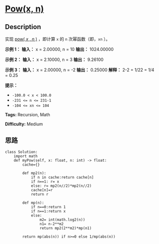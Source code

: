 # [Pow(x, n)][title]

## Description

实现 [pow( _x_ , _n_ )](https://www.cplusplus.com/reference/valarray/pow/) ，即计算
`x` 的 `n` 次幂函数（即，`xn` ）。



**示例 1：**
            **输入：** x = 2.00000, n = 10    **输出：** 1024.00000    

**示例 2：**
            **输入：** x = 2.10000, n = 3    **输出：** 9.26100    

**示例 3：**
            **输入：** x = 2.00000, n = -2    **输出：** 0.25000    **解释：** 2-2 = 1/22 = 1/4 = 0.25    



**提示：**

  * `-100.0 < x < 100.0`
  * `-231 <= n <= 231-1`
  * `-104 <= xn <= 104`


**Tags:** Recursion, Math

**Difficulty:** Medium

## 思路

``` python3
class Solution:
    import math
    def myPow(self, x: float, n: int) -> float:
        cache={}
        
        def mp2(n):
            if n in cache:return cache[n]
            if n==1: r= x
            else: r= mp2(n//2)*mp2(n//2)
            cache[n]=r
            return r
                
        def mp(n):
            if n==0:return 1
            if n==1:return x
            else:            
                m2= int(math.log2(n))
                n1= n-2**m2
                return mp2(2**m2)*mp(n1)
            
        return mp(abs(n)) if n>=0 else 1/mp(abs(n))
```

[title]: https://leetcode-cn.com/problems/powx-n
